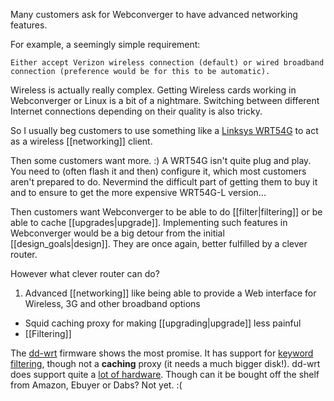 Many customers ask for Webconverger to have advanced networking features.

For example, a seemingly simple requirement:

	Either accept Verizon wireless connection (default) or wired broadband connection (preference would be for this to be automatic).

Wireless is actually really complex. Getting Wireless cards working in
Webconverger or Linux is a bit of a nightmare. Switching between different
Internet connections depending on their quality is also tricky.

So I usually beg customers to use something like a [Linksys
WRT54G](http://en.wikipedia.org/wiki/WRT54G) to act as a wireless
[[networking]] client.

Then some customers want more. :) A WRT54G isn't quite plug and play. You need
to (often flash it and then) configure it, which most customers aren't prepared to do. Nevermind the
difficult part of getting them to buy it and to ensure to get the more
expensive WRT54G-L version...

Then customers want Webconverger to be able to do [[filter|filtering]] or be
able to cache [[upgrades|upgrade]]. Implementing such features in Webconverger
would be a big detour from the initial [[design_goals|design]]. They are once
again, better fulfilled by a clever router.

However what clever router can do?

1. Advanced [[networking]] like being able to provide a Web interface for Wireless, 3G and other broadband options
* Squid caching proxy for making [[upgrading|upgrade]] less painful
* [[Filtering]]

The [dd-wrt](http://www.dd-wrt.com) firmware shows the most promise. It has
support for [keyword
filtering](http://www.dd-wrt.com/wiki/index.php/Access_Restrictions), though
not a **caching** proxy (it needs a much bigger disk!). dd-wrt does support quite a [lot of
hardware](http://www.dd-wrt.com/wiki/index.php/Supported_Devices). Though can
it be bought off the shelf from Amazon, Ebuyer or Dabs? Not yet. :(
